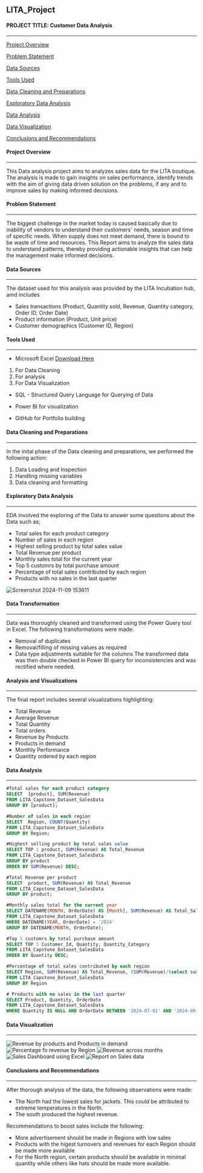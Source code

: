 ## LITA_Project

#### PROJECT TITLE: Customer Data Analysis
---
[Project Overview](#project-overview)

[Problem Statement](#problem-statement)

[Data Sources](#data-sources)

[Tools Used](#tools-used)

[Data Cleaning and Preparations](#data-cleaning-and-preparations)

[Exploratory Data Analysis](#exploratory-data-analysis)

[Data Analysis](#data-analysis)

[Data Visualization](#data-visualization)

[Conclusions and Recommendations](#conclusions-and-recommendations)




#### Project Overview
---
This Data analysis project aims to analyzes sales data for the LITA boutique. The analysis is made to gain insights on sales performance, identify trends with the aim of giving data driven solution on the problems, if any and to improve sales by making informed decisions.




#### Problem Statement
---
The biggest challenge in the market today is caused basically due to inability of vendors to understand their customers' needs, season and time of specific needs. When supply does not meet demand, there is bound to be waste of time and resources. This Report aims to analyze the sales data to understand patterns, thereby providing actionable insights that can help the management make informed decisions.




#### Data Sources
---
The dataset used for this analysis was provided by the LITA Incubation hub, amd includes
- Sales transactions (Product, Quantity sold, Revenue, Quantity category, Order ID, Order Date)
- Product information (Product, Unit price)
- Customer demographics (Customer ID, Region)
  

#### Tools Used
---
 - Microsoft Excel [Download Here](https://www.microsoft.com)
  1.  For Data Cleaning
  2.  For analysis
  3.  For Data Visualization
     
- SQL - Structured Query Language for Querying of Data

- Power BI for visualization
  
- GitHub for Portfolio building
  

#### Data Cleaning and Preparations
---
In the inital phase of the Data cleaning and preparations, we performed the following action:
1. Data Loading and Inspection
2. Handling missing variables
3. Data cleaning and formatting
   

 #### Exploratory Data Analysis
---
EDA involved the exploring of the Data to answer some questions about the Data such as;
- Total sales for each product category
- Number of sales in each region
- Highest selling product by total sales value
- Total Revenue per product
- Monthly sales total for the current year
- Top 5 customrs by total purchase amount
- Percentage of total sales contributed by each region
- Products with no sales in the last quarter


![Screenshot 2024-11-09 153611](https://github.com/user-attachments/assets/bc259dff-7fac-477d-b3ee-8a084b9616c0)



#### Data Transformation
---
Data was thoroughly cleaned and transformed using the Power Query tool in Excel. The following transformations were made:
- Removal of duplicates
- Removal/filling of missing values as required
- Data type adjustments suitable for the columns
The transformed data was then double checked in Power BI query for inconsistencies and was rectified where needed.


#### Analysis and Visualizations
---
The final report includes several visualizations highlighting:
- Total Revenue
- Average Revenue
- Total Quantity 
- Total orders
- Revenue by Products
- Products in demand
- Monthly Performance
- Quantity ordered by each region
  

#### Data Analysis
---
```SQL
#Total sales for each product category
SELECT  [product], SUM(Revenue)
FROM LITA_Capstone_Dataset_SalesData
GROUP BY [product];

#Number of sales in each region
SELECT  Region, COUNT(Quantity)
FROM LITA_Capstone_Dataset_SalesData
GROUP BY Region;

#Highest selling product by total sales value
SELECT TOP 1 product, SUM(Revenue) AS Total_Revenue
FROM LITA_Capstone_Dataset_SalesData
GROUP BY product
ORDER BY SUM(Revenue) DESC;

#Total Revenue per product
SELECT  product, SUM(Revenue) AS Total_Revenue
FROM LITA_Capstone_Dataset_SalesData
GROUP BY product;

#Monthly sales total for the current year
SELECT DATENAME(MONTH, OrderDate) AS [Month], SUM(Revenue) AS Total_Sales
FROM LITA_Capstone_Dataset_SalesData
WHERE DATENAME(YEAR, OrderDate) = '2024'
GROUP BY DATENAME(MONTH, OrderDate);

#Top 5 customrs by total purchase amount
SELECT TOP 5 Customer_Id, Quantity, Quantity_Category
FROM LITA_Capstone_Dataset_SalesData
ORDER BY Quantity DESC;

#Percentage of total sales contributed by each region
SELECT Region, SUM(Revenue) AS Total_Revenue, (SUM(Revenue)/(select sum(Revenue) from LITA_Capstone_Dataset_SalesData))*100 AS Percent_Total_sales
FROM LITA_Capstone_Dataset_SalesData
GROUP BY Region

# Products with no sales in the last quarter
SELECT Product, Quantity, OrderDate
FROM LITA_Capstone_Dataset_SalesData
WHERE Quantity IS NULL AND OrderDate BETWEEN '2024-07-01' AND '2024-09-01'

```

#### Data Visualization
---

![Revenue by products and Products in demand](https://github.com/user-attachments/assets/b124b16c-ca17-45aa-976c-13306128dfb4)
![Percentage fo revenue by Region](https://github.com/user-attachments/assets/5e2e33a6-3b0c-4008-bb95-3c38bc907d68) ![Revenue across months](https://github.com/user-attachments/assets/47aa5cb3-f939-47b0-9988-01c16c2539d9)  ![Sales Dashboard using Excel](https://github.com/user-attachments/assets/e0b01d4c-97d4-43ba-b46c-93bf66ef8aac)
![Report on Sales data](https://github.com/user-attachments/assets/9c510a7f-27fa-41d6-aa93-4de2bc04747e)




#### Conclusions and Recommendations
---
After thorough analysis of the data, the following observations were made:
- The North had the lowest sales for jackets. This could be attributed to extreme temperatures in the North.
- The south produced the highest revenue.

Recommendations to boost sales include the following:
- More advertisement should be made in Regions with low sales
- Products with the higest turnovers and revenues for each Region should be made more available
- For the North region, certain products should be available in minimal quantity while others like hats should be made more available.
